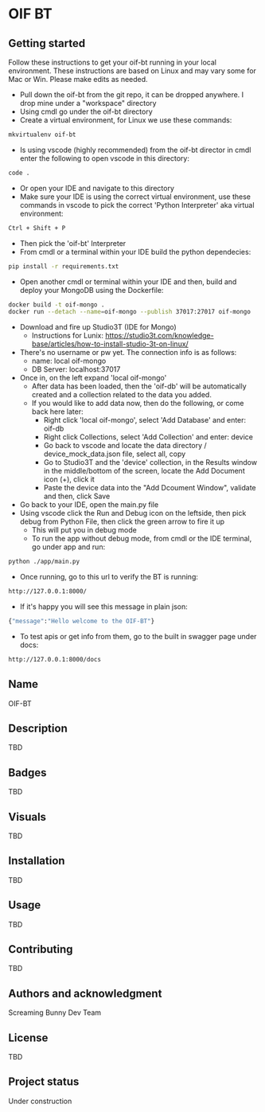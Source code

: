 # OIF BT

## Getting started

Follow these instructions to get your oif-bt running in your local environment.  These instructions are based on Linux and may vary some for Mac or Win.  Please make edits as needed.  

- Pull down the oif-bt from the git repo, it can be dropped anywhere.  I drop mine under a "workspace" directory
- Using cmdl go under the oif-bt directory
- Create a virtual environment, for Linux we use these commands:

```bash
mkvirtualenv oif-bt
```

- Is using vscode (highly recommended) from the oif-bt director in cmdl enter the following to open vscode in this directory:

```bash
code .
```

- Or open your IDE and navigate to this directory
- Make sure your IDE is using the correct virtual environment, use these commands in vscode to pick the correct 'Python Interpreter' aka virtual environment:

```bash
Ctrl + Shift + P
```

- Then pick the 'oif-bt' Interpreter
- From cmdl or a terminal within your IDE build the python dependecies:

```bash
pip install -r requirements.txt
```

- Open another cmdl or terminal within your IDE and then, build and deploy your MongoDB using the Dockerfile:

```bash
docker build -t oif-mongo .
docker run --detach --name=oif-mongo --publish 37017:27017 oif-mongo
```

- Download and fire up Studio3T (IDE for Mongo)
  - Instructions for Lunix: <https://studio3t.com/knowledge-base/articles/how-to-install-studio-3t-on-linux/>
- There's no username or pw yet.  The connection info is as follows:
  - name: local oif-mongo
  - DB Server: localhost:37017
- Once in, on the left expand 'local oif-mongo'
  - After data has been loaded, then the 'oif-db' will be automatically created and a collection related to the data you added.  
  - If you would like to add data now, then do the following, or come back here later:
    - Right click 'local oif-mongo', select 'Add Database' and enter: oif-db
    - Right click Collections, select 'Add Collection' and enter: device
    - Go back to vscode and locate the data directory / device_mock_data.json file, select all, copy
    - Go to Studio3T and the 'device' collection, in the Results window in the middle/bottom of the screen, locate the Add Document icon (+), click it
    - Paste the device data into the "Add Dcoument Window", validate and then, click Save
- Go back to your IDE, open the main.py file
- Using vscode click the Run and Debug icon on the leftside, then pick debug from Python File, then click the green arrow to fire it up
  - This will put you in debug mode
  - To run the app without debug mode, from cmdl or the IDE terminal, go under app and run:

```bash
python ./app/main.py
```

- Once running, go to this url to verify the BT is running:

```bash
http://127.0.0.1:8000/
```

- If it's happy you will see this message in plain json:

```bash
{"message":"Hello welcome to the OIF-BT"}
```

- To test apis or get info from them, go to the built in swagger page under docs:

```bash
http://127.0.0.1:8000/docs
```

## Name

OIF-BT

## Description

TBD

## Badges

TBD

## Visuals

TBD

## Installation

TBD

## Usage

TBD

## Contributing

TBD

## Authors and acknowledgment

Screaming Bunny Dev Team

## License

TBD

## Project status

Under construction
